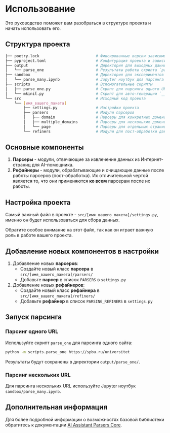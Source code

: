 # Использование

Это руководство поможет вам разобраться в структуре проекта и начать использовать его.

## Структура проекта

```bash
├── poetry.lock                         # Фиксированные версии зависимостей
├── pyproject.toml                      # Конфигурация проекта и зависимостей
├── output                              # Директория для выходных данных
│   └── parse_one                       # Результаты работы скрипта `parse_one`
├── sandbox                             # Директория для экспериментов и тестов
│   └── parse_many.ipynb                # Jupyter ноутбук для парсинга нескольких URL
├── scripts                             # Вспомогательные скрипты
│   ├── parse_one.py                    # Скрипт для парсинга одного URL
│   └── mkinit.py                       # Скрипт для авто-генерации `__init__.py` файлов
└── src                                 # Исходный код проекта
    └── [имя_вашего_пакета]
        ├── settings.py                 # Настройки проекта
        ├── parsers                     # Модули парсеров
        │   ├── domain                  # Парсеры для конкретных доменов
        │   ├── multiple_domains        # Парсеры для нескольких доменов
        │   └── page                    # Парсеры для отдельных страниц
        └── refiners                    # Модули для пост-обработки данных
```

## Основные компоненты

1. **Парсеры** - модули, отвечающие за извлечение данных из Интернет-страниц для AI-помощника.
2. **Рефайнеры** - модули, обрабатывающие и очищающие данные после работы парсеров (пост-обработка). 
Их отличительной чертой является то, что они применяются **ко всем** парсерам после их работы.

## Настройка проекта

Самый важный файл в проекте - `src/[имя_вашего_пакета]/settings.py`, именно он будет использоваться для сбора данных.

Обратите особое внимание на этот файл, так как он играет важную роль в работе вашего проекта.

## Добавление новых компонентов в настройки

1. Добавление новых **парсеров**:
   - Создайте новый класс **парсера** в `src/[имя_вашего_пакета]/parsers/`
   - Добавьте **парсер** в список `PARSERS` в `settings.py`
2. Добавление новых **рефайнеров**:
   - Создайте новый класс **рефайнера** в `src/[имя_вашего_пакета]/refiners/`
   - Добавьте **рефайнер** в список `PARSING_REFINERS` в `settings.py`


## Запуск парсинга

### Парсинг одного URL

Используйте скрипт `parse_one` для парсинга одного сайта:

```bash
python -m scripts.parse_one https://spbu.ru/universitet
```

Результаты будут сохранены в директории `output/parse_one/`.

### Парсинг нескольких URL

Для парсинга нескольких URL используйте Jupyter ноутбук `sandbox/parse_many.ipynb`.


## Дополнительная информация

Для более подробной информации о возможностях базовой библиотеки обратитесь к документации [AI Assistant Parsers Core](https://github.com/GigaUniversity/ai_assistant_parsers_core).

```{include} _additional_resources.md
```
